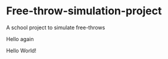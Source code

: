 # Free-throw-simulation-project
A school project to simulate free-throws

Hello again

Hello World!
